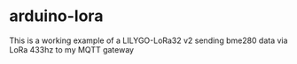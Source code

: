 # arduino-lora

This is a working example of a LILYGO-LoRa32 v2 sending bme280 data via LoRa 433hz to my MQTT gateway

